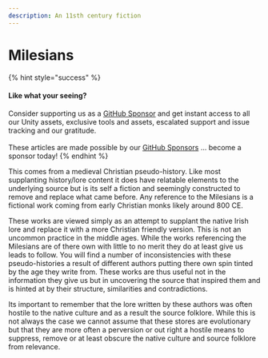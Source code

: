 ```yaml
---
description: An 11sth century fiction
---
```


# Milesians

{% hint style="success" %}
#### Like what your seeing?

Consider supporting us as a [GitHub Sponsor](../../../../) and get instant access to all our Unity assets, exclusive tools and assets, escalated support and issue tracking and our gratitude.\
\
These articles are made possible by our [GitHub Sponsors](https://github.com/sponsors/heathen-engineering) ... become a sponsor today!
{% endhint %}

This comes from a medieval Christian pseudo-history. Like most supplanting history/lore content it does have relatable elements to the underlying source but is its self a fiction and seemingly constructed to remove and replace what came before. Any reference to the Milesians is a fictional work coming from early Christian monks likely around 800 CE.

These works are viewed simply as an attempt to supplant the native Irish lore and replace it with a  more Christian friendly version. This is not an uncommon practice in the middle ages. While the works referencing the Milesians are of there own with little to no merit they do at least give us leads to follow. You will find a number of inconsistencies with these pseudo-histories a result of different authors putting there own spin tinted by the age they write from. These works are thus useful not in the information they give us but in uncovering the source that inspired them and is hinted at by their structure, similarities and contradictions.

Its important to remember that the lore written by these authors was often hostile to the native culture and as a result the source folklore. While this is not always the case we cannot assume that these stores are evolutionary but that they are more often a perversion or out right a hostile means to suppress, remove or at least obscure the native culture and source folklore from relevance.
